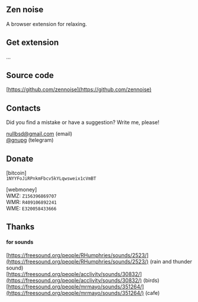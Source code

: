 ## Zen noise

A browser extension for relaxing.

## Get extension

...

## Source code

[https://github.com/zennoise](https://github.com/zennoise)

## Contacts

Did you find a mistake or have a suggestion? Write me, please!

[nullbsd@gmail.com](mailto:nullbsd@gmail.com) (email)<br>
[@gnupg](http://t.me/gnupg) (telegram)

## Donate

[bitcoin]<br>
`1NYYFoJiRPnkmFbcv5kYLqwsweix1cVmBT`

[webmoney]<br>
WMZ: `Z156396869707`<br>
WMR: `R409106892241`<br>
WME: `E320058433666`<br>


## Thanks

#### for sounds

[https://freesound.org/people/RHumphries/sounds/2523/](https://freesound.org/people/RHumphries/sounds/2523/) (rain and thunder sound)<br>
[https://freesound.org/people/acclivity/sounds/30832/](https://freesound.org/people/acclivity/sounds/30832/) (birds)<br>
[https://freesound.org/people/mrmayo/sounds/351264/](https://freesound.org/people/mrmayo/sounds/351264/) (cafe)<br>
